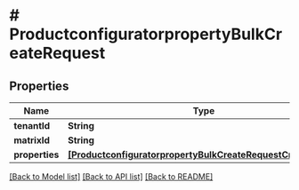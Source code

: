# # ProductconfiguratorpropertyBulkCreateRequest


## Properties


Name | Type | Description | Notes
------------ | ------------- | ------------- | -------------
**tenantId**| **String** |   | [optional]
**matrixId**| **String** |   | [optional]
**properties**| [**[ProductconfiguratorpropertyBulkCreateRequestCreateEntity]**](ProductconfiguratorpropertyBulkCreateRequestCreateEntity.md) |   | [optional]


[[Back to Model list]](../../README.md#models) [[Back to API list]](../../README.md#endpoints) [[Back to README]](../../README.md)